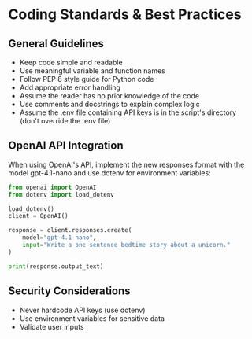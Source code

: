 # Coding Standards & Best Practices

## General Guidelines

- Keep code simple and readable
- Use meaningful variable and function names
- Follow PEP 8 style guide for Python code
- Add appropriate error handling
- Assume the reader has no prior knowledge of the code
- Use comments and docstrings to explain complex logic
- Assume the .env file containing API keys is in the script's directory (don't override the .env file)

## OpenAI API Integration

When using OpenAI's API, implement the new responses format with the model gpt-4.1-nano and use dotenv for environment variables:

```python
from openai import OpenAI
from dotenv import load_dotenv

load_dotenv()
client = OpenAI()

response = client.responses.create(
    model="gpt-4.1-nano",
    input="Write a one-sentence bedtime story about a unicorn."
)

print(response.output_text)
```

## Security Considerations
- Never hardcode API keys (use dotenv)
- Use environment variables for sensitive data
- Validate user inputs
